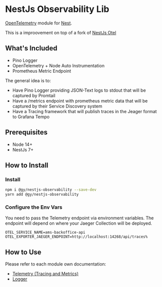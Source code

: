 # NestJs Observability Lib

[OpenTelemetry](https://opentelemetry.io/) module for [Nest](https://github.com/nestjs/nest).

This is a improovement on top of a fork of [NestJs Otel](https://raw.githubusercontent.com/pragmaticivan/nestjs-otel)

## What's Included

- Pino Logger
- OpenTelemetry + Node Auto Instrumentation
- Prometheus Metric Endpoint

The general idea is to:
- Have Pino Logger providing JSON-Text logs to stdout that will be captured by Promtail
- Have a /metrics endpoint with prometheus metric data that will be captured by their Service Discovery system
- Have a Tracing framework that will publish traces in the Jeager format to Grafana Tempo

## Prerequisites

- Node 14+
- NestJs 7+

## How to Install

### Install

```bash
npm i @gy/nestjs-observability --save-dev
yarn add @gy/nestjs-observability
```

### Configure the Env Vars

You need to pass the Telemetry endpoint via environment variables.
The endpoint will depend on where your Jaeger Collection will be deployed.

```
OTEL_SERVICE_NAME=ams-backoffice-api
OTEL_EXPORTER_JAEGER_ENDPOINT=http://localhost:14268/api/traces%
```

## How to Use

Please refer to each module own documentation:

- [Telemetry (Tracing and Metrics)](./telemetry/README.md)
- [Logger](./logger/README.md)